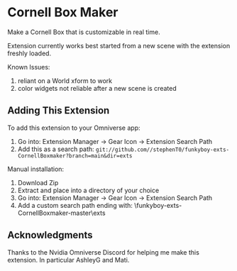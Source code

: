 # Cornell Box Maker

Make a Cornell Box that is customizable in real time.

Extension currently works best started from a new scene with the extension freshly loaded. 

Known Issues:
1. reliant on a World xform to work
2. color widgets not reliable after a new scene is created 

## Adding This Extension

To add this extension to your Omniverse app:
1. Go into: Extension Manager -> Gear Icon -> Extension Search Path
2. Add this as a search path: `git://github.com//stephenT0/funkyboy-exts-CornellBoxmaker?branch=main&dir=exts`

Manual installation:
1. Download Zip
2. Extract and place into a directory of your choice
3. Go into: Extension Manager -> Gear Icon -> Extension Search Path
4. Add a custom search path ending with: \funkyboy-exts-CornellBoxmaker-master\exts

## Acknowledgments 

Thanks to the Nvidia Omniverse Discord for helping me make this extension. In particular AshleyG and Mati.  